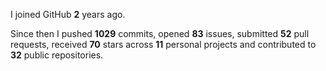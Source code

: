 I joined GitHub **2** years ago.

Since then I pushed **1029** commits, opened **83** issues, submitted **52** pull requests, received **70** stars across **11** personal projects and contributed to **32** public repositories.
